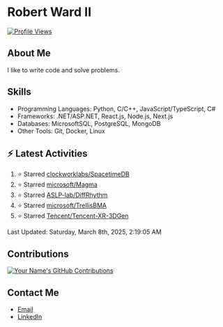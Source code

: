 
# Robert Ward II

[![Profile Views](https://komarev.com/ghpvc/?username=Robert-W-Ward)](https://github.com/Robert-W-Ward)

## About Me
I like to write code and solve problems.

## Skills
- Programming Languages: Python, C/C++, JavaScript/TypeScript, C#
- Frameworks: .NET/ASP.NET, React.js, Node.js, Next.js
- Databases: MicrosoftSQL, PostgreSQL, MongoDB
- Other Tools: Git, Docker, Linux

## :zap: Latest Activities
<!--RECENT_ACTIVITY:start-->
1. ⭐ Starred [clockworklabs/SpacetimeDB](https://github.com/clockworklabs/SpacetimeDB)
2. ⭐ Starred [microsoft/Magma](https://github.com/microsoft/Magma)
3. ⭐ Starred [ASLP-lab/DiffRhythm](https://github.com/ASLP-lab/DiffRhythm)
4. ⭐ Starred [microsoft/TrellisBMA](https://github.com/microsoft/TrellisBMA)
5. ⭐ Starred [Tencent/Tencent-XR-3DGen](https://github.com/Tencent/Tencent-XR-3DGen)
<!--RECENT_ACTIVITY:end-->

<!--RECENT_ACTIVITY:last_update-->
Last Updated: Saturday, March 8th, 2025, 2:19:05 AM
<!--RECENT_ACTIVITY:last_update_end-->

<!--END_SECTIN:activity-->
## Contributions
[![Your Name's GitHub Contributions](https://github-readme-streak-stats.herokuapp.com/?user=Robert-W-Ward&theme=radical)](https://github.com/your-username)

## Contact Me
- [Email](mailto:robertwesleyward2019@gmail.com)
- [LinkedIn](https://linkedin.com/in/https://www.linkedin.com/in/robert-ward-ii/)
